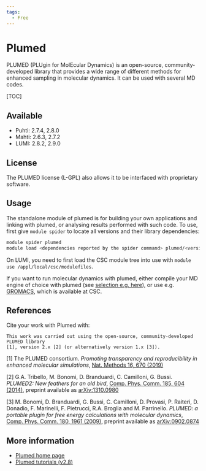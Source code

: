 ```yaml
---
tags:
  - Free
---
```


# Plumed

PLUMED (PLUgin for MolEcular Dynamics) is an open-source, community-developed
library that provides a wide  range of different methods for enhanced sampling
in molecular dynamics. It can be used with several MD codes.

[TOC]

## Available

-   Puhti: 2.7.4, 2.8.0
-   Mahti: 2.6.3, 2.7.2
-   LUMI: 2.8.2, 2.9.0

## License

The PLUMED license (L-GPL) also allows it to be interfaced with proprietary software.

## Usage

The standalone module of plumed is for building your own applications and linking with
plumed, or analysing results performed with such code. To use, first give `module spider`
to locate all versions and their library dependencies:

```bash
module spider plumed
module load <dependencies reported by the spider command> plumed/<version>
```

On LUMI, you need to first load the CSC module tree into use with `module use /appl/local/csc/modulefiles`.

If you want to run molecular dynamics with plumed, either compile your MD engine of
choice with plumed (see [selection e.g. here](https://www.plumed.org/)), or use e.g.
[GROMACS](gromacs.md), which is available at CSC.

## References

Cite your work with Plumed with:

```text
This work was carried out using the open-source, community-developed PLUMED library 
[1], version 2.x [2] (or alternatively version 1.x [3]).
```

[1] The PLUMED consortium. _Promoting transparency and reproducibility in enhanced
molecular simulations_, [Nat. Methods 16, 670 (2019)](https://doi.org/10.1038/s41592-019-0506-8)

[2] G.A. Tribello, M. Bonomi, D. Branduardi, C. Camilloni, G. Bussi. _PLUMED2: New
feathers for an old bird_, [Comp. Phys. Comm. 185, 604 (2014)](http://doi.org/10.1016/j.cpc.2013.09.018),
preprint available as [arXiv:1310.0980](https://arxiv.org/abs/1310.0980)

[3] M. Bonomi, D. Branduardi, G. Bussi, C. Camilloni, D. Provasi, P. Raiteri,
D. Donadio, F. Marinelli, F. Pietrucci, R.A. Broglia and M. Parrinello. _PLUMED:
a portable plugin for free energy calculations with molecular dynamics_, [Comp.
Phys. Comm. 180, 1961 (2009)](http://doi.org/10.1016/j.cpc.2009.05.011),
preprint available as [arXiv:0902.0874](http://arxiv.org/abs/0902.0874)

## More information

-   [Plumed home page](https://www.plumed.org)
-   [Plumed tutorials (v2.8)](https://www.plumed.org/doc-v2.8/user-doc/html/tutorials.html)
